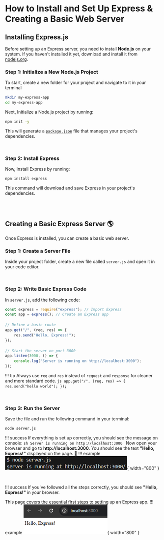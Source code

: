 # How to Install and Set Up Express & Creating a Basic Web Server

## Installing Express.js

Before setting up an Express server, you need to install **Node.js** on your system. If you haven't installed it yet, download and install it from [nodejs.org](https://nodejs.org/docs/latest/api/).

### Step 1: Initialize a New Node.js Project
To start, create a new folder for your project and navigate to it in your terminal

```sh
mkdir my-express-app
cd my-express-app
```
Next, Initialize a Node.js project by running:
```sh 
npm init -y
```
This will generate a [`package.json`](https://docs.npmjs.com/cli/v11/configuring-npm/package-json) file that manages your project's dependencies.

<br>

### Step 2: Install Express
Now, Install Express by running:
```sh
npm install express
```
This command will download and save Express in your project's dependencies.

<br>
<br>

## Creating a Basic Express Server :earth_americas:
Once Express is installed, you can create a basic web server.

### Step 1: Create a Server File
Inside your project folder, create a new file called `server.js` and open it in your code editor.

<br>

### Step 2: Write Basic Express Code
In `server.js`, add the following code: 

```js 
const express = require("express"); // Import Express
const app = express(); // Create an Express app

// Define a basic route
app.get("/", (req, res) => {
    res.send("Hello, Express!");
});

// Start the server on port 3000
app.listen(3000, () => {
    console.log("Server is running on http://localhost:3000");
});
```
!!! tip
    Always use `req` and `res` instead of `request` and `response` for cleaner and more standard code.
    ```js
    app.get("/", (req, res) => {
        res.send("hello world");
    });
    ```

<br>

### Step 3: Run the Server
Save the file and run the following command in your terminal:

```sh
node server.js
```
!!! success
    If everything is set up correctly, you should see the message on console:
    ```sh
    Server is running on http://localhost:3000
    ```
Now open your browser and go to **http://localhost:3000**. You should see the text **"Hello, Express!"** displayed on the page. :tada:
!!! example
    ![Image title](./assets/Server-running.png){ width="800" }

<br>

!!! success 
    If you've followed all the steps correctly, you should see **"Hello, Express!"** in your browser.

This page covers the essential first steps to setting up an Express app.
!!! example
    ![Image title](./assets/Hello-express.png){ width="800" }